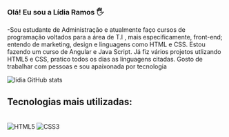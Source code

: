 ### Olá! Eu sou a Lídia Ramos 🖐

-Sou estudante de Administração e atualmente faço cursos de programação voltados para a área de  T.I , mais especificamente, front-end; entendo de marketing, design e linguagens como HTML e CSS. Estou fazendo um curso de Angular e Java 
Script. Já fiz vários projetos utlizando HTML5 e CSS, pratico todos os dias as linguagens citadas. Gosto de trabalhar com pessoas e sou apaixonada por tecnologia

![lídia GitHub stats](https://github-readme-stats.vercel.app/api?username=lidia-ramos&theme=dark&show_icons=true)
## Tecnologias mais utilizadas:
<div style="display:inline_block"><br>
 <img align="center" alt="HTML5" src="https://img.shields.io/badge/HTML-239120?style=for-the-badge&logo=html5&logoColor=white"/>
 <img align="center" alt="CSS3" src="https://img.shields.io/badge/CSS-239120?&style=for-the-badge&logo=css3&logoColor=white"
</div>
          
